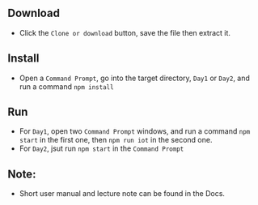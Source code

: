 ## Download
- Click the `Clone or download` button, save the file then extract it.

## Install
- Open a `Command Prompt`, go into the target directory, `Day1` or `Day2`, and run a command `npm install`

## Run
- For `Day1`, open two `Command Prompt` windows, and run a command `npm start` in the first one, then `npm run iot` in the second one.
- For `Day2`, jsut run `npm start` in the `Command Prompt`

## Note:
- Short user manual and lecture note can be found in the Docs.
